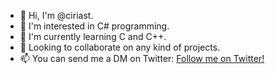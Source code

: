 - 👋 Hi, I'm @ciriast.
- 👀 I'm interested in C# programming.
- 🌱 I'm currently learning C and C++.
- 💞️ Looking to collaborate on any kind of projects.
- 📫 You can send me a DM on Twitter: [Follow me on Twitter!](https://twitter.com/cirias_)

<!---
ciriast/ciriast is a ✨ special ✨ repository because its `README.md` (this file) appears on your GitHub profile.
You can click the Preview link to take a look at your changes.
--->
